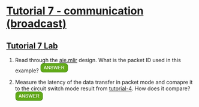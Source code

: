 <!---//===- README.md --------------------------*- Markdown -*-===//
//
// This file is licensed under the Apache License v2.0 with LLVM Exceptions.
// See https://llvm.org/LICENSE.txt for license information.
// SPDX-License-Identifier: Apache-2.0 WITH LLVM-exception
//
// Copyright (C) 2022, Advanced Micro Devices, Inc.
// 
//===----------------------------------------------------------------------===//-->

# <ins>Tutorial 7 - communication (broadcast)</ins>



## <ins>Tutorial 7 Lab </ins>

1. Read through the [aie.mlir](aie.mlir) design. What is the packet ID used in this example? <img src="../images/answer1.jpg" title="0xD" height=25>

2. Measure the latency of the data transfer in packet mode and comapre it to the circuit switch mode result from [tutorial-4](../tutorial-4). How does it compare? <img src="../images/answer1.jpg" title="???" height=25>